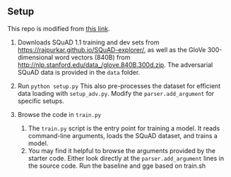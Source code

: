 ## Setup
This repo is modified from [this link](https://github.com/chrischute/squad).

1. Downloads SQuAD 1.1 training and dev sets from https://rajpurkar.github.io/SQuAD-explorer/, as well as the GloVe 300-dimensional word vectors (840B) from http://nlp.stanford.edu/data_/glove.840B.300d.zip. The adversarial SQuAD data is provided in the `data` folder.

2. Run `python setup.py`
    This also pre-processes the dataset for efficient data loading with `setup_adv.py`. Modify the `parser.add_argument` for specific setups.

2. Browse the code in `train.py`
    1. The `train.py` script is the entry point for training a model. It reads command-line arguments, loads the SQuAD dataset, and trains a model.
    2. You may find it helpful to browse the arguments provided by the starter code. Either look directly at the `parser.add_argument` lines in the source code.
    Run the baseline and gge based on train.sh
